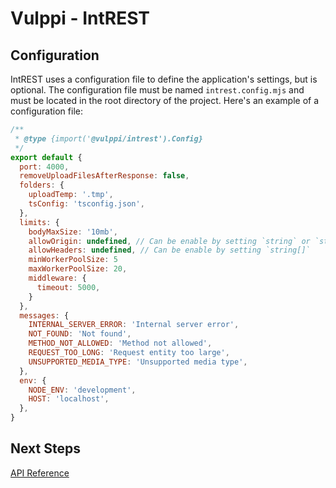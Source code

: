 # Vulppi - IntREST

## Configuration

IntREST uses a configuration file to define the application's settings, but is optional. The configuration file must be named `intrest.config.mjs` and must be located in the root directory of the project. Here's an example of a configuration file:

```javascript
/**
 * @type {import('@vulppi/intrest').Config}
 */
export default {
  port: 4000,
  removeUploadFilesAfterResponse: false,
  folders: {
    uploadTemp: '.tmp',
    tsConfig: 'tsconfig.json',
  },
  limits: {
    bodyMaxSize: '10mb',
    allowOrigin: undefined, // Can be enable by setting `string` or `string[]`
    allowHeaders: undefined, // Can be enable by setting `string[]`
    minWorkerPoolSize: 5
    maxWorkerPoolSize: 20,
    middleware: {
      timeout: 5000,
    }
  },
  messages: {
    INTERNAL_SERVER_ERROR: 'Internal server error',
    NOT_FOUND: 'Not found',
    METHOD_NOT_ALLOWED: 'Method not allowed',
    REQUEST_TOO_LONG: 'Request entity too large',
    UNSUPPORTED_MEDIA_TYPE: 'Unsupported media type',
  },
  env: {
    NODE_ENV: 'development',
    HOST: 'localhost',
  },
}
```

## Next Steps

[API Reference](./API_REFERENCE.md)
